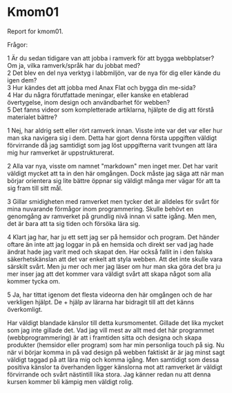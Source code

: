 Kmom01
===============================

Report for kmom01.

Frågor:

1 Är du sedan tidigare van att jobba i ramverk för att bygga webbplatser? Om ja, vilka ramverk/språk har du jobbat med?
<br>2 Det blev en del nya verktyg i labbmiljön, var de nya för dig eller kände du igen dem?
<br>3 Hur kändes det att jobba med Anax Flat och bygga din me-sida?
<br>4 Har du några förutfattade meningar, eller kanske en etablerad övertygelse, inom design och användbarhet för webben?
<br>5 Det fanns videor som kompletterade artiklarna, hjälpte de dig att förstå materialet bättre?

1 Nej, har aldrig sett eller rört ramverk innan. Visste inte var det var eller hur man ska navigera sig i dem.
Detta har gjort denna första uppgiften väldigt förvirrande då jag samtidigt som jag löst uppgifterna varit tvungen att lära mig hur ramverket är uppstrukturerat.

2 Alla var nya, visste om namnet "markdown" men inget mer. Det har varit väldigt mycket att ta in den här omgången.
Dock måste jag säga att när man börjar orientera sig lite bättre öppnar sig väldigt många mer vägar för att ta sig fram till sitt mål.

3 Gillar smidigheten med ramverket men tycker det är alldeles för svårt för mina nuvarande förmågor inom programmering. Skulle behövt en genomgång av ramverket på grundlig nivå innan vi satte igång. Men men, det är bara att ta sig tiden och försöka lära sig.

4 Klart jag har, har ju ett sett jag ser på hemsidor och program. Det händer oftare än inte att jag loggar in på en hemsida och direkt ser vad jag hade ändrat hade jag varit med och skapat den. Har också fallit in i den falska säkerhetskänslan att det var enkelt att styla webben. Att det inte skulle vara särskilt svårt. Men ju mer och mer jag läser om hur man ska göra det bra ju mer inser jag att det kommer vara väldigt svårt att skapa något som alla kommer tycka om.

5 Ja, har tittat igenom det flesta videorna den här omgången och de har verkligen hjälpt. De + hjälp av lärarna har bidragit till att det känns överkomligt.

Har väldigt blandade känslor till detta kursmomentet. Gillade det lika mycket som jag inte gillade det. Vad jag vill mest av allt med det här programmet (webbprogrammering) är att i framtiden sitta och designa och skapa produkter (hemsidor eller program) som har min personliga touch på sig. Nu när vi börjar komma in på vad design på webben faktiskt är är jag minst sagt väldigt taggad på att lära mig och komma igång. Men samtidigt som dessa positiva känslor ta överhanden ligger känslorna mot att ramverket är väldigt förvirrande och svårt nästintill lika stora. Jag känner redan nu att denna kursen kommer bli kämpig men väldigt rolig.

